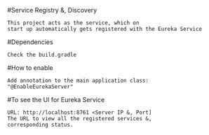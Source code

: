 #Service Registry &, Discovery
	
	This project acts as the service, which on 
	start up automatically gets registered with the Eureka Service

#Dependencies
	
	Check the build.gradle

#How to enable
	
	Add annotation to the main application class:
	"@EnableEurekaServer"

#To see the UI for Eureka Service
	
	URL: http://localhost:8761 <Server IP &, Port]
	The URL to view all the registered services &,
	corresponding status.	
